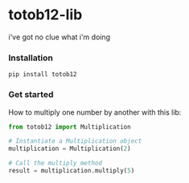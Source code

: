 # totob12-lib

i've got no clue what i'm doing

### Installation
```
pip install totob12
```

### Get started
How to multiply one number by another with this lib:

```Python
from totob12 import Multiplication

# Instantiate a Multiplication object
multiplication = Multiplication(2)

# Call the multiply method
result = multiplication.multiply(5)
```